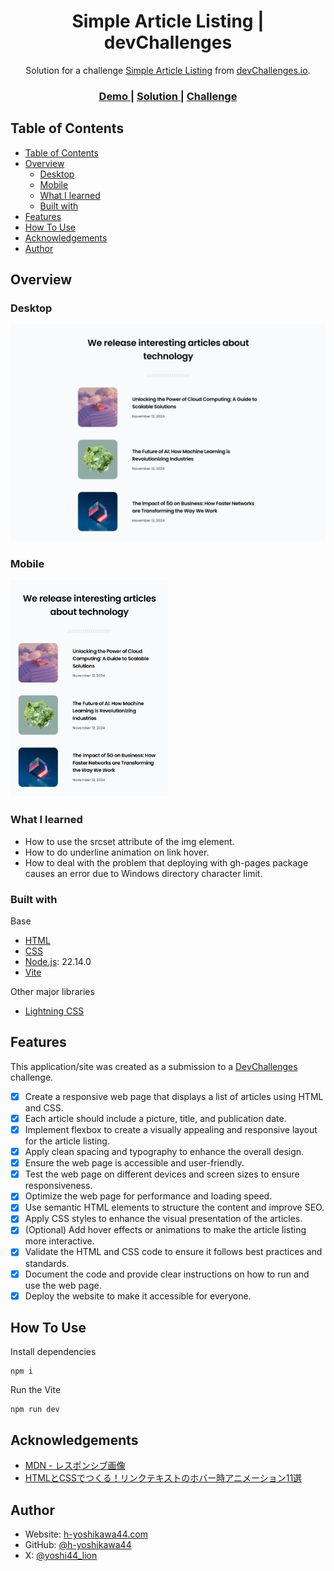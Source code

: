 <!-- Please update value in the {}  -->

<h1 align="center">Simple Article Listing | devChallenges</h1>

<div align="center">
   Solution for a challenge <a href="https://devchallenges.io/challenge/simple-article-listing" target="_blank">Simple Article Listing</a> from <a href="http://devchallenges.io" target="_blank">devChallenges.io</a>.
</div>

<div align="center">
  <h3>
    <a href="https://h-yoshikawa44.github.io/ch-simple-article-listing/">
      Demo
    </a>
    <span> | </span>
    <a href="https://devchallenges.io/solution/48458">
      Solution
    </a>
    <span> | </span>
    <a href="https://devchallenges.io/challenge/simple-article-listing">
      Challenge
    </a>
  </h3>
</div>

<!-- TABLE OF CONTENTS -->

## Table of Contents

- [Table of Contents](#table-of-contents)
- [Overview](#overview)
  - [Desktop](#desktop)
  - [Mobile](#mobile)
  - [What I learned](#what-i-learned)
  - [Built with](#built-with)
- [Features](#features)
- [How To Use](#how-to-use)
- [Acknowledgements](#acknowledgements)
- [Author](#author)

<!-- OVERVIEW -->

## Overview

<!--
Introduce your projects by taking a screenshot or a gif. Try to tell visitors a story about your project by answering:

- What have you learned/improved?
- Your wisdom? :)
-->

### Desktop

![desktop](./screenshots/desktop.png)

### Mobile

<img src="./screenshots/mobile.png" width="50%">

### What I learned

<!-- Use this section to recap over some of your major learnings while working through this project. Writing these out and providing code samples of areas you want to highlight is a great way to reinforce your own knowledge. -->

- How to use the srcset attribute of the img element.
- How to do underline animation on link hover.
- How to deal with the problem that deploying with gh-pages package causes an error due to Windows directory character limit.

### Built with

<!-- This section should list any major frameworks that you built your project using. Here are a few examples.-->

Base

- [HTML](https://developer.mozilla.org/ja/docs/Web/HTML)
- [CSS](https://developer.mozilla.org/ja/docs/Web/CSS)
- [Node.js](https://nodejs.org/): 22.14.0
- [Vite](https://ja.vitejs.dev/)

Other major libraries

- [Lightning CSS](https://lightningcss.dev/)

## Features

<!-- List the features of your application or follow the template. Don't share the figma file here :) -->

This application/site was created as a submission to a [DevChallenges](https://devchallenges.io/challenges-dashboard) challenge.

- [x] Create a responsive web page that displays a list of articles using HTML and CSS.
- [x] Each article should include a picture, title, and publication date.
- [x] Implement flexbox to create a visually appealing and responsive layout for the article listing.
- [x] Apply clean spacing and typography to enhance the overall design.
- [x] Ensure the web page is accessible and user-friendly.
- [x] Test the web page on different devices and screen sizes to ensure responsiveness.
- [x] Optimize the web page for performance and loading speed.
- [x] Use semantic HTML elements to structure the content and improve SEO.
- [x] Apply CSS styles to enhance the visual presentation of the articles.
- [x] (Optional) Add hover effects or animations to make the article listing more interactive.
- [x] Validate the HTML and CSS code to ensure it follows best practices and standards.
- [x] Document the code and provide clear instructions on how to run and use the web page.
- [x] Deploy the website to make it accessible for everyone.

## How To Use

Install dependencies
```
npm i
```

Run the Vite
```
npm run dev
```

## Acknowledgements

<!-- This section should list any articles or add-ons/plugins that helps you to complete the project. This is optional but it will help you in the future. For exmpale -->

- [MDN - レスポンシブ画像](https://developer.mozilla.org/ja/docs/Web/HTML/Guides/Responsive_images)
- [HTMLとCSSでつくる！リンクテキストのホバー時アニメーション11選](https://ics.media/entry/240801/)

## Author

- Website: [h-yoshikawa44.com](https://h-yoshikawa44.com)
- GitHub: [@h-yoshikawa44](https://github.com/h-yoshikawa44)
- X: [@yoshi44_lion](https://x.com/yoshi44_lion)
